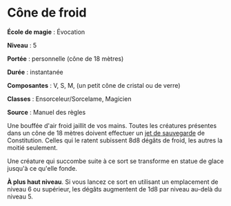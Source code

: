 # Cône de froid

**École de magie** : Évocation

**Niveau** : 5

**Portée** : personnelle (cône de 18 mètres)

**Durée** : instantanée

**Composantes** : V, S, M, (un petit cône de cristal ou de verre)

**Classes** : Ensorceleur/Sorcelame, Magicien

**Source** : Manuel des règles

Une bouffée d'air froid jaillit de vos mains. Toutes les créatures présentes dans un cône de 18 mètres doivent effectuer un [jet de sauvegarde](/utiliser-les-caracteristiques/#jets-de-sauvegarde) de Constitution. Celles qui le ratent subissent 8d8 dégâts de froid, les autres la moitié seulement.

Une créature qui succombe suite à ce sort se transforme en statue de glace jusqu'à ce qu'elle fonde.

**À plus haut niveau**. Si vous lancez ce sort en utilisant un emplacement de niveau 6 ou supérieur, les dégâts augmentent de 1d8 par niveau au-delà du niveau 5.
